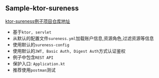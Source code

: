 ## Sample-ktor-sureness  

[ktor-sureness例子项目仓库地址](https://github.com/tomsun28/sureness/tree/master/samples/ktor-sureness)    

- 基于`ktor, servlet`
- 从默认的配置文件`sureness.yml`加载账户信息,资源角色,过滤资源等信息  
- 使用默认的`sureness-config`  
- 使用默认的`JWT, Basic Auth, Digest Auth`方式认证鉴权
- 例子中包含`REST API`  
- 保护入口: `Application.kt`  
- 推荐使用`postman`测试
